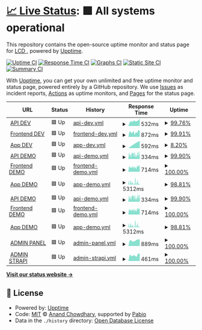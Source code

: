 # [📈 Live Status](https://LightingControl.github.io/devmonitor): <!--live status--> **🟩 All systems operational**

This repository contains the open-source uptime monitor and status page for [LCD ](https://LightingControl.github.io/devmonitor), powered by [Upptime](https://github.com/upptime/upptime).

[![Uptime CI](https://github.com/LightingControl/devmonitor/workflows/Uptime%20CI/badge.svg)](https://github.com/LightingControl/devmonitor/actions?query=workflow%3A%22Uptime+CI%22)
[![Response Time CI](https://github.com/LightingControl/devmonitor/workflows/Response%20Time%20CI/badge.svg)](https://github.com/LightingControl/devmonitor/actions?query=workflow%3A%22Response+Time+CI%22)
[![Graphs CI](https://github.com/LightingControl/devmonitor/workflows/Graphs%20CI/badge.svg)](https://github.com/LightingControl/devmonitor/actions?query=workflow%3A%22Graphs+CI%22)
[![Static Site CI](https://github.com/LightingControl/devmonitor/workflows/Static%20Site%20CI/badge.svg)](https://github.com/LightingControl/devmonitor/actions?query=workflow%3A%22Static+Site+CI%22)
[![Summary CI](https://github.com/LightingControl/devmonitor/workflows/Summary%20CI/badge.svg)](https://github.com/LightingControl/devmonitor/actions?query=workflow%3A%22Summary+CI%22)

With [Upptime](https://upptime.js.org), you can get your own unlimited and free uptime monitor and status page, powered entirely by a GitHub repository. We use [Issues](https://github.com/LightingControl/devmonitor/issues) as incident reports, [Actions](https://github.com/LightingControl/devmonitor/actions) as uptime monitors, and [Pages](https://LightingControl.github.io/devmonitor) for the status page.

<!--start: status pages-->
<!-- This summary is generated by Upptime (https://github.com/upptime/upptime) -->
<!-- Do not edit this manually, your changes will be overwritten -->
<!-- prettier-ignore -->
| URL | Status | History | Response Time | Uptime |
| --- | ------ | ------- | ------------- | ------ |
| <img alt="" src="https://icons.duckduckgo.com/ip3/api-dev.centro.network.ico" height="13"> [API DEV](https://api-dev.centro.network/swagger/index.html) | 🟩 Up | [api-dev.yml](https://github.com/LightingControl/devmonitor/commits/HEAD/history/api-dev.yml) | <details><summary><img alt="Response time graph" src="./graphs/api-dev/response-time-week.png" height="20"> 532ms</summary><br><a href="https://devmon.centro.network/history/api-dev"><img alt="Response time 793" src="https://img.shields.io/endpoint?url=https%3A%2F%2Fraw.githubusercontent.com%2FLightingControl%2Fdevmonitor%2FHEAD%2Fapi%2Fapi-dev%2Fresponse-time.json"></a><br><a href="https://devmon.centro.network/history/api-dev"><img alt="24-hour response time 613" src="https://img.shields.io/endpoint?url=https%3A%2F%2Fraw.githubusercontent.com%2FLightingControl%2Fdevmonitor%2FHEAD%2Fapi%2Fapi-dev%2Fresponse-time-day.json"></a><br><a href="https://devmon.centro.network/history/api-dev"><img alt="7-day response time 532" src="https://img.shields.io/endpoint?url=https%3A%2F%2Fraw.githubusercontent.com%2FLightingControl%2Fdevmonitor%2FHEAD%2Fapi%2Fapi-dev%2Fresponse-time-week.json"></a><br><a href="https://devmon.centro.network/history/api-dev"><img alt="30-day response time 793" src="https://img.shields.io/endpoint?url=https%3A%2F%2Fraw.githubusercontent.com%2FLightingControl%2Fdevmonitor%2FHEAD%2Fapi%2Fapi-dev%2Fresponse-time-month.json"></a><br><a href="https://devmon.centro.network/history/api-dev"><img alt="1-year response time 793" src="https://img.shields.io/endpoint?url=https%3A%2F%2Fraw.githubusercontent.com%2FLightingControl%2Fdevmonitor%2FHEAD%2Fapi%2Fapi-dev%2Fresponse-time-year.json"></a></details> | <details><summary><a href="https://devmon.centro.network/history/api-dev">99.76%</a></summary><a href="https://devmon.centro.network/history/api-dev"><img alt="All-time uptime 98.85%" src="https://img.shields.io/endpoint?url=https%3A%2F%2Fraw.githubusercontent.com%2FLightingControl%2Fdevmonitor%2FHEAD%2Fapi%2Fapi-dev%2Fuptime.json"></a><br><a href="https://devmon.centro.network/history/api-dev"><img alt="24-hour uptime 99.19%" src="https://img.shields.io/endpoint?url=https%3A%2F%2Fraw.githubusercontent.com%2FLightingControl%2Fdevmonitor%2FHEAD%2Fapi%2Fapi-dev%2Fuptime-day.json"></a><br><a href="https://devmon.centro.network/history/api-dev"><img alt="7-day uptime 99.76%" src="https://img.shields.io/endpoint?url=https%3A%2F%2Fraw.githubusercontent.com%2FLightingControl%2Fdevmonitor%2FHEAD%2Fapi%2Fapi-dev%2Fuptime-week.json"></a><br><a href="https://devmon.centro.network/history/api-dev"><img alt="30-day uptime 98.85%" src="https://img.shields.io/endpoint?url=https%3A%2F%2Fraw.githubusercontent.com%2FLightingControl%2Fdevmonitor%2FHEAD%2Fapi%2Fapi-dev%2Fuptime-month.json"></a><br><a href="https://devmon.centro.network/history/api-dev"><img alt="1-year uptime 98.85%" src="https://img.shields.io/endpoint?url=https%3A%2F%2Fraw.githubusercontent.com%2FLightingControl%2Fdevmonitor%2FHEAD%2Fapi%2Fapi-dev%2Fuptime-year.json"></a></details>
| <img alt="" src="https://icons.duckduckgo.com/ip3/dev.centro.network.ico" height="13"> [Frontend DEV](https://dev.centro.network) | 🟩 Up | [frontend-dev.yml](https://github.com/LightingControl/devmonitor/commits/HEAD/history/frontend-dev.yml) | <details><summary><img alt="Response time graph" src="./graphs/frontend-dev/response-time-week.png" height="20"> 872ms</summary><br><a href="https://devmon.centro.network/history/frontend-dev"><img alt="Response time 909" src="https://img.shields.io/endpoint?url=https%3A%2F%2Fraw.githubusercontent.com%2FLightingControl%2Fdevmonitor%2FHEAD%2Fapi%2Ffrontend-dev%2Fresponse-time.json"></a><br><a href="https://devmon.centro.network/history/frontend-dev"><img alt="24-hour response time 1071" src="https://img.shields.io/endpoint?url=https%3A%2F%2Fraw.githubusercontent.com%2FLightingControl%2Fdevmonitor%2FHEAD%2Fapi%2Ffrontend-dev%2Fresponse-time-day.json"></a><br><a href="https://devmon.centro.network/history/frontend-dev"><img alt="7-day response time 872" src="https://img.shields.io/endpoint?url=https%3A%2F%2Fraw.githubusercontent.com%2FLightingControl%2Fdevmonitor%2FHEAD%2Fapi%2Ffrontend-dev%2Fresponse-time-week.json"></a><br><a href="https://devmon.centro.network/history/frontend-dev"><img alt="30-day response time 909" src="https://img.shields.io/endpoint?url=https%3A%2F%2Fraw.githubusercontent.com%2FLightingControl%2Fdevmonitor%2FHEAD%2Fapi%2Ffrontend-dev%2Fresponse-time-month.json"></a><br><a href="https://devmon.centro.network/history/frontend-dev"><img alt="1-year response time 909" src="https://img.shields.io/endpoint?url=https%3A%2F%2Fraw.githubusercontent.com%2FLightingControl%2Fdevmonitor%2FHEAD%2Fapi%2Ffrontend-dev%2Fresponse-time-year.json"></a></details> | <details><summary><a href="https://devmon.centro.network/history/frontend-dev">99.91%</a></summary><a href="https://devmon.centro.network/history/frontend-dev"><img alt="All-time uptime 99.77%" src="https://img.shields.io/endpoint?url=https%3A%2F%2Fraw.githubusercontent.com%2FLightingControl%2Fdevmonitor%2FHEAD%2Fapi%2Ffrontend-dev%2Fuptime.json"></a><br><a href="https://devmon.centro.network/history/frontend-dev"><img alt="24-hour uptime 100.00%" src="https://img.shields.io/endpoint?url=https%3A%2F%2Fraw.githubusercontent.com%2FLightingControl%2Fdevmonitor%2FHEAD%2Fapi%2Ffrontend-dev%2Fuptime-day.json"></a><br><a href="https://devmon.centro.network/history/frontend-dev"><img alt="7-day uptime 99.91%" src="https://img.shields.io/endpoint?url=https%3A%2F%2Fraw.githubusercontent.com%2FLightingControl%2Fdevmonitor%2FHEAD%2Fapi%2Ffrontend-dev%2Fuptime-week.json"></a><br><a href="https://devmon.centro.network/history/frontend-dev"><img alt="30-day uptime 99.77%" src="https://img.shields.io/endpoint?url=https%3A%2F%2Fraw.githubusercontent.com%2FLightingControl%2Fdevmonitor%2FHEAD%2Fapi%2Ffrontend-dev%2Fuptime-month.json"></a><br><a href="https://devmon.centro.network/history/frontend-dev"><img alt="1-year uptime 99.77%" src="https://img.shields.io/endpoint?url=https%3A%2F%2Fraw.githubusercontent.com%2FLightingControl%2Fdevmonitor%2FHEAD%2Fapi%2Ffrontend-dev%2Fuptime-year.json"></a></details>
| <img alt="" src="https://icons.duckduckgo.com/ip3/app-dev.centro.network.ico" height="13"> [App DEV](https://app-dev.centro.network) | 🟩 Up | [app-dev.yml](https://github.com/LightingControl/devmonitor/commits/HEAD/history/app-dev.yml) | <details><summary><img alt="Response time graph" src="./graphs/app-dev/response-time-week.png" height="20"> 592ms</summary><br><a href="https://devmon.centro.network/history/app-dev"><img alt="Response time 592" src="https://img.shields.io/endpoint?url=https%3A%2F%2Fraw.githubusercontent.com%2FLightingControl%2Fdevmonitor%2FHEAD%2Fapi%2Fapp-dev%2Fresponse-time.json"></a><br><a href="https://devmon.centro.network/history/app-dev"><img alt="24-hour response time 592" src="https://img.shields.io/endpoint?url=https%3A%2F%2Fraw.githubusercontent.com%2FLightingControl%2Fdevmonitor%2FHEAD%2Fapi%2Fapp-dev%2Fresponse-time-day.json"></a><br><a href="https://devmon.centro.network/history/app-dev"><img alt="7-day response time 592" src="https://img.shields.io/endpoint?url=https%3A%2F%2Fraw.githubusercontent.com%2FLightingControl%2Fdevmonitor%2FHEAD%2Fapi%2Fapp-dev%2Fresponse-time-week.json"></a><br><a href="https://devmon.centro.network/history/app-dev"><img alt="30-day response time 592" src="https://img.shields.io/endpoint?url=https%3A%2F%2Fraw.githubusercontent.com%2FLightingControl%2Fdevmonitor%2FHEAD%2Fapi%2Fapp-dev%2Fresponse-time-month.json"></a><br><a href="https://devmon.centro.network/history/app-dev"><img alt="1-year response time 592" src="https://img.shields.io/endpoint?url=https%3A%2F%2Fraw.githubusercontent.com%2FLightingControl%2Fdevmonitor%2FHEAD%2Fapi%2Fapp-dev%2Fresponse-time-year.json"></a></details> | <details><summary><a href="https://devmon.centro.network/history/app-dev">8.20%</a></summary><a href="https://devmon.centro.network/history/app-dev"><img alt="All-time uptime 2.14%" src="https://img.shields.io/endpoint?url=https%3A%2F%2Fraw.githubusercontent.com%2FLightingControl%2Fdevmonitor%2FHEAD%2Fapi%2Fapp-dev%2Fuptime.json"></a><br><a href="https://devmon.centro.network/history/app-dev"><img alt="24-hour uptime 57.42%" src="https://img.shields.io/endpoint?url=https%3A%2F%2Fraw.githubusercontent.com%2FLightingControl%2Fdevmonitor%2FHEAD%2Fapi%2Fapp-dev%2Fuptime-day.json"></a><br><a href="https://devmon.centro.network/history/app-dev"><img alt="7-day uptime 8.20%" src="https://img.shields.io/endpoint?url=https%3A%2F%2Fraw.githubusercontent.com%2FLightingControl%2Fdevmonitor%2FHEAD%2Fapi%2Fapp-dev%2Fuptime-week.json"></a><br><a href="https://devmon.centro.network/history/app-dev"><img alt="30-day uptime 2.14%" src="https://img.shields.io/endpoint?url=https%3A%2F%2Fraw.githubusercontent.com%2FLightingControl%2Fdevmonitor%2FHEAD%2Fapi%2Fapp-dev%2Fuptime-month.json"></a><br><a href="https://devmon.centro.network/history/app-dev"><img alt="1-year uptime 2.14%" src="https://img.shields.io/endpoint?url=https%3A%2F%2Fraw.githubusercontent.com%2FLightingControl%2Fdevmonitor%2FHEAD%2Fapi%2Fapp-dev%2Fuptime-year.json"></a></details>
| <img alt="" src="https://icons.duckduckgo.com/ip3/api-demo.centro.network.ico" height="13"> [API DEMO](https://api-demo.centro.network/swagger/index.html) | 🟩 Up | [api-demo.yml](https://github.com/LightingControl/devmonitor/commits/HEAD/history/api-demo.yml) | <details><summary><img alt="Response time graph" src="./graphs/api-demo/response-time-week.png" height="20"> 334ms</summary><br><a href="https://devmon.centro.network/history/api-demo"><img alt="Response time 332" src="https://img.shields.io/endpoint?url=https%3A%2F%2Fraw.githubusercontent.com%2FLightingControl%2Fdevmonitor%2FHEAD%2Fapi%2Fapi-demo%2Fresponse-time.json"></a><br><a href="https://devmon.centro.network/history/api-demo"><img alt="24-hour response time 380" src="https://img.shields.io/endpoint?url=https%3A%2F%2Fraw.githubusercontent.com%2FLightingControl%2Fdevmonitor%2FHEAD%2Fapi%2Fapi-demo%2Fresponse-time-day.json"></a><br><a href="https://devmon.centro.network/history/api-demo"><img alt="7-day response time 334" src="https://img.shields.io/endpoint?url=https%3A%2F%2Fraw.githubusercontent.com%2FLightingControl%2Fdevmonitor%2FHEAD%2Fapi%2Fapi-demo%2Fresponse-time-week.json"></a><br><a href="https://devmon.centro.network/history/api-demo"><img alt="30-day response time 332" src="https://img.shields.io/endpoint?url=https%3A%2F%2Fraw.githubusercontent.com%2FLightingControl%2Fdevmonitor%2FHEAD%2Fapi%2Fapi-demo%2Fresponse-time-month.json"></a><br><a href="https://devmon.centro.network/history/api-demo"><img alt="1-year response time 332" src="https://img.shields.io/endpoint?url=https%3A%2F%2Fraw.githubusercontent.com%2FLightingControl%2Fdevmonitor%2FHEAD%2Fapi%2Fapi-demo%2Fresponse-time-year.json"></a></details> | <details><summary><a href="https://devmon.centro.network/history/api-demo">99.90%</a></summary><a href="https://devmon.centro.network/history/api-demo"><img alt="All-time uptime 97.79%" src="https://img.shields.io/endpoint?url=https%3A%2F%2Fraw.githubusercontent.com%2FLightingControl%2Fdevmonitor%2FHEAD%2Fapi%2Fapi-demo%2Fuptime.json"></a><br><a href="https://devmon.centro.network/history/api-demo"><img alt="24-hour uptime 100.00%" src="https://img.shields.io/endpoint?url=https%3A%2F%2Fraw.githubusercontent.com%2FLightingControl%2Fdevmonitor%2FHEAD%2Fapi%2Fapi-demo%2Fuptime-day.json"></a><br><a href="https://devmon.centro.network/history/api-demo"><img alt="7-day uptime 99.90%" src="https://img.shields.io/endpoint?url=https%3A%2F%2Fraw.githubusercontent.com%2FLightingControl%2Fdevmonitor%2FHEAD%2Fapi%2Fapi-demo%2Fuptime-week.json"></a><br><a href="https://devmon.centro.network/history/api-demo"><img alt="30-day uptime 97.79%" src="https://img.shields.io/endpoint?url=https%3A%2F%2Fraw.githubusercontent.com%2FLightingControl%2Fdevmonitor%2FHEAD%2Fapi%2Fapi-demo%2Fuptime-month.json"></a><br><a href="https://devmon.centro.network/history/api-demo"><img alt="1-year uptime 97.79%" src="https://img.shields.io/endpoint?url=https%3A%2F%2Fraw.githubusercontent.com%2FLightingControl%2Fdevmonitor%2FHEAD%2Fapi%2Fapi-demo%2Fuptime-year.json"></a></details>
| <img alt="" src="https://icons.duckduckgo.com/ip3/demo.centro.network.ico" height="13"> [Frontend DEMO](https://demo.centro.network) | 🟩 Up | [frontend-demo.yml](https://github.com/LightingControl/devmonitor/commits/HEAD/history/frontend-demo.yml) | <details><summary><img alt="Response time graph" src="./graphs/frontend-demo/response-time-week.png" height="20"> 714ms</summary><br><a href="https://devmon.centro.network/history/frontend-demo"><img alt="Response time 1001" src="https://img.shields.io/endpoint?url=https%3A%2F%2Fraw.githubusercontent.com%2FLightingControl%2Fdevmonitor%2FHEAD%2Fapi%2Ffrontend-demo%2Fresponse-time.json"></a><br><a href="https://devmon.centro.network/history/frontend-demo"><img alt="24-hour response time 845" src="https://img.shields.io/endpoint?url=https%3A%2F%2Fraw.githubusercontent.com%2FLightingControl%2Fdevmonitor%2FHEAD%2Fapi%2Ffrontend-demo%2Fresponse-time-day.json"></a><br><a href="https://devmon.centro.network/history/frontend-demo"><img alt="7-day response time 714" src="https://img.shields.io/endpoint?url=https%3A%2F%2Fraw.githubusercontent.com%2FLightingControl%2Fdevmonitor%2FHEAD%2Fapi%2Ffrontend-demo%2Fresponse-time-week.json"></a><br><a href="https://devmon.centro.network/history/frontend-demo"><img alt="30-day response time 1001" src="https://img.shields.io/endpoint?url=https%3A%2F%2Fraw.githubusercontent.com%2FLightingControl%2Fdevmonitor%2FHEAD%2Fapi%2Ffrontend-demo%2Fresponse-time-month.json"></a><br><a href="https://devmon.centro.network/history/frontend-demo"><img alt="1-year response time 1001" src="https://img.shields.io/endpoint?url=https%3A%2F%2Fraw.githubusercontent.com%2FLightingControl%2Fdevmonitor%2FHEAD%2Fapi%2Ffrontend-demo%2Fresponse-time-year.json"></a></details> | <details><summary><a href="https://devmon.centro.network/history/frontend-demo">100.00%</a></summary><a href="https://devmon.centro.network/history/frontend-demo"><img alt="All-time uptime 100.00%" src="https://img.shields.io/endpoint?url=https%3A%2F%2Fraw.githubusercontent.com%2FLightingControl%2Fdevmonitor%2FHEAD%2Fapi%2Ffrontend-demo%2Fuptime.json"></a><br><a href="https://devmon.centro.network/history/frontend-demo"><img alt="24-hour uptime 100.00%" src="https://img.shields.io/endpoint?url=https%3A%2F%2Fraw.githubusercontent.com%2FLightingControl%2Fdevmonitor%2FHEAD%2Fapi%2Ffrontend-demo%2Fuptime-day.json"></a><br><a href="https://devmon.centro.network/history/frontend-demo"><img alt="7-day uptime 100.00%" src="https://img.shields.io/endpoint?url=https%3A%2F%2Fraw.githubusercontent.com%2FLightingControl%2Fdevmonitor%2FHEAD%2Fapi%2Ffrontend-demo%2Fuptime-week.json"></a><br><a href="https://devmon.centro.network/history/frontend-demo"><img alt="30-day uptime 100.00%" src="https://img.shields.io/endpoint?url=https%3A%2F%2Fraw.githubusercontent.com%2FLightingControl%2Fdevmonitor%2FHEAD%2Fapi%2Ffrontend-demo%2Fuptime-month.json"></a><br><a href="https://devmon.centro.network/history/frontend-demo"><img alt="1-year uptime 100.00%" src="https://img.shields.io/endpoint?url=https%3A%2F%2Fraw.githubusercontent.com%2FLightingControl%2Fdevmonitor%2FHEAD%2Fapi%2Ffrontend-demo%2Fuptime-year.json"></a></details>
| <img alt="" src="https://icons.duckduckgo.com/ip3/app-demo.centro.network.ico" height="13"> [App DEMO](https://app-demo.centro.network) | 🟩 Up | [app-demo.yml](https://github.com/LightingControl/devmonitor/commits/HEAD/history/app-demo.yml) | <details><summary><img alt="Response time graph" src="./graphs/app-demo/response-time-week.png" height="20"> 5312ms</summary><br><a href="https://devmon.centro.network/history/app-demo"><img alt="Response time 4585" src="https://img.shields.io/endpoint?url=https%3A%2F%2Fraw.githubusercontent.com%2FLightingControl%2Fdevmonitor%2FHEAD%2Fapi%2Fapp-demo%2Fresponse-time.json"></a><br><a href="https://devmon.centro.network/history/app-demo"><img alt="24-hour response time 4181" src="https://img.shields.io/endpoint?url=https%3A%2F%2Fraw.githubusercontent.com%2FLightingControl%2Fdevmonitor%2FHEAD%2Fapi%2Fapp-demo%2Fresponse-time-day.json"></a><br><a href="https://devmon.centro.network/history/app-demo"><img alt="7-day response time 5312" src="https://img.shields.io/endpoint?url=https%3A%2F%2Fraw.githubusercontent.com%2FLightingControl%2Fdevmonitor%2FHEAD%2Fapi%2Fapp-demo%2Fresponse-time-week.json"></a><br><a href="https://devmon.centro.network/history/app-demo"><img alt="30-day response time 4585" src="https://img.shields.io/endpoint?url=https%3A%2F%2Fraw.githubusercontent.com%2FLightingControl%2Fdevmonitor%2FHEAD%2Fapi%2Fapp-demo%2Fresponse-time-month.json"></a><br><a href="https://devmon.centro.network/history/app-demo"><img alt="1-year response time 4585" src="https://img.shields.io/endpoint?url=https%3A%2F%2Fraw.githubusercontent.com%2FLightingControl%2Fdevmonitor%2FHEAD%2Fapi%2Fapp-demo%2Fresponse-time-year.json"></a></details> | <details><summary><a href="https://devmon.centro.network/history/app-demo">98.81%</a></summary><a href="https://devmon.centro.network/history/app-demo"><img alt="All-time uptime 98.97%" src="https://img.shields.io/endpoint?url=https%3A%2F%2Fraw.githubusercontent.com%2FLightingControl%2Fdevmonitor%2FHEAD%2Fapi%2Fapp-demo%2Fuptime.json"></a><br><a href="https://devmon.centro.network/history/app-demo"><img alt="24-hour uptime 99.32%" src="https://img.shields.io/endpoint?url=https%3A%2F%2Fraw.githubusercontent.com%2FLightingControl%2Fdevmonitor%2FHEAD%2Fapi%2Fapp-demo%2Fuptime-day.json"></a><br><a href="https://devmon.centro.network/history/app-demo"><img alt="7-day uptime 98.81%" src="https://img.shields.io/endpoint?url=https%3A%2F%2Fraw.githubusercontent.com%2FLightingControl%2Fdevmonitor%2FHEAD%2Fapi%2Fapp-demo%2Fuptime-week.json"></a><br><a href="https://devmon.centro.network/history/app-demo"><img alt="30-day uptime 98.97%" src="https://img.shields.io/endpoint?url=https%3A%2F%2Fraw.githubusercontent.com%2FLightingControl%2Fdevmonitor%2FHEAD%2Fapi%2Fapp-demo%2Fuptime-month.json"></a><br><a href="https://devmon.centro.network/history/app-demo"><img alt="1-year uptime 98.97%" src="https://img.shields.io/endpoint?url=https%3A%2F%2Fraw.githubusercontent.com%2FLightingControl%2Fdevmonitor%2FHEAD%2Fapi%2Fapp-demo%2Fuptime-year.json"></a></details>
| <img alt="" src="https://icons.duckduckgo.com/ip3/api-demo.centro.network.ico" height="13"> [API DEMO](https://api-demo.centro.network/swagger/index.html) | 🟩 Up | [api-demo.yml](https://github.com/LightingControl/devmonitor/commits/HEAD/history/api-demo.yml) | <details><summary><img alt="Response time graph" src="./graphs/api-demo/response-time-week.png" height="20"> 334ms</summary><br><a href="https://devmon.centro.network/history/api-demo"><img alt="Response time 332" src="https://img.shields.io/endpoint?url=https%3A%2F%2Fraw.githubusercontent.com%2FLightingControl%2Fdevmonitor%2FHEAD%2Fapi%2Fapi-demo%2Fresponse-time.json"></a><br><a href="https://devmon.centro.network/history/api-demo"><img alt="24-hour response time 380" src="https://img.shields.io/endpoint?url=https%3A%2F%2Fraw.githubusercontent.com%2FLightingControl%2Fdevmonitor%2FHEAD%2Fapi%2Fapi-demo%2Fresponse-time-day.json"></a><br><a href="https://devmon.centro.network/history/api-demo"><img alt="7-day response time 334" src="https://img.shields.io/endpoint?url=https%3A%2F%2Fraw.githubusercontent.com%2FLightingControl%2Fdevmonitor%2FHEAD%2Fapi%2Fapi-demo%2Fresponse-time-week.json"></a><br><a href="https://devmon.centro.network/history/api-demo"><img alt="30-day response time 332" src="https://img.shields.io/endpoint?url=https%3A%2F%2Fraw.githubusercontent.com%2FLightingControl%2Fdevmonitor%2FHEAD%2Fapi%2Fapi-demo%2Fresponse-time-month.json"></a><br><a href="https://devmon.centro.network/history/api-demo"><img alt="1-year response time 332" src="https://img.shields.io/endpoint?url=https%3A%2F%2Fraw.githubusercontent.com%2FLightingControl%2Fdevmonitor%2FHEAD%2Fapi%2Fapi-demo%2Fresponse-time-year.json"></a></details> | <details><summary><a href="https://devmon.centro.network/history/api-demo">99.90%</a></summary><a href="https://devmon.centro.network/history/api-demo"><img alt="All-time uptime 97.79%" src="https://img.shields.io/endpoint?url=https%3A%2F%2Fraw.githubusercontent.com%2FLightingControl%2Fdevmonitor%2FHEAD%2Fapi%2Fapi-demo%2Fuptime.json"></a><br><a href="https://devmon.centro.network/history/api-demo"><img alt="24-hour uptime 100.00%" src="https://img.shields.io/endpoint?url=https%3A%2F%2Fraw.githubusercontent.com%2FLightingControl%2Fdevmonitor%2FHEAD%2Fapi%2Fapi-demo%2Fuptime-day.json"></a><br><a href="https://devmon.centro.network/history/api-demo"><img alt="7-day uptime 99.90%" src="https://img.shields.io/endpoint?url=https%3A%2F%2Fraw.githubusercontent.com%2FLightingControl%2Fdevmonitor%2FHEAD%2Fapi%2Fapi-demo%2Fuptime-week.json"></a><br><a href="https://devmon.centro.network/history/api-demo"><img alt="30-day uptime 97.79%" src="https://img.shields.io/endpoint?url=https%3A%2F%2Fraw.githubusercontent.com%2FLightingControl%2Fdevmonitor%2FHEAD%2Fapi%2Fapi-demo%2Fuptime-month.json"></a><br><a href="https://devmon.centro.network/history/api-demo"><img alt="1-year uptime 97.79%" src="https://img.shields.io/endpoint?url=https%3A%2F%2Fraw.githubusercontent.com%2FLightingControl%2Fdevmonitor%2FHEAD%2Fapi%2Fapi-demo%2Fuptime-year.json"></a></details>
| <img alt="" src="https://icons.duckduckgo.com/ip3/demo.centro.network.ico" height="13"> [Frontend DEMO](https://demo.centro.network) | 🟩 Up | [frontend-demo.yml](https://github.com/LightingControl/devmonitor/commits/HEAD/history/frontend-demo.yml) | <details><summary><img alt="Response time graph" src="./graphs/frontend-demo/response-time-week.png" height="20"> 714ms</summary><br><a href="https://devmon.centro.network/history/frontend-demo"><img alt="Response time 1001" src="https://img.shields.io/endpoint?url=https%3A%2F%2Fraw.githubusercontent.com%2FLightingControl%2Fdevmonitor%2FHEAD%2Fapi%2Ffrontend-demo%2Fresponse-time.json"></a><br><a href="https://devmon.centro.network/history/frontend-demo"><img alt="24-hour response time 845" src="https://img.shields.io/endpoint?url=https%3A%2F%2Fraw.githubusercontent.com%2FLightingControl%2Fdevmonitor%2FHEAD%2Fapi%2Ffrontend-demo%2Fresponse-time-day.json"></a><br><a href="https://devmon.centro.network/history/frontend-demo"><img alt="7-day response time 714" src="https://img.shields.io/endpoint?url=https%3A%2F%2Fraw.githubusercontent.com%2FLightingControl%2Fdevmonitor%2FHEAD%2Fapi%2Ffrontend-demo%2Fresponse-time-week.json"></a><br><a href="https://devmon.centro.network/history/frontend-demo"><img alt="30-day response time 1001" src="https://img.shields.io/endpoint?url=https%3A%2F%2Fraw.githubusercontent.com%2FLightingControl%2Fdevmonitor%2FHEAD%2Fapi%2Ffrontend-demo%2Fresponse-time-month.json"></a><br><a href="https://devmon.centro.network/history/frontend-demo"><img alt="1-year response time 1001" src="https://img.shields.io/endpoint?url=https%3A%2F%2Fraw.githubusercontent.com%2FLightingControl%2Fdevmonitor%2FHEAD%2Fapi%2Ffrontend-demo%2Fresponse-time-year.json"></a></details> | <details><summary><a href="https://devmon.centro.network/history/frontend-demo">100.00%</a></summary><a href="https://devmon.centro.network/history/frontend-demo"><img alt="All-time uptime 100.00%" src="https://img.shields.io/endpoint?url=https%3A%2F%2Fraw.githubusercontent.com%2FLightingControl%2Fdevmonitor%2FHEAD%2Fapi%2Ffrontend-demo%2Fuptime.json"></a><br><a href="https://devmon.centro.network/history/frontend-demo"><img alt="24-hour uptime 100.00%" src="https://img.shields.io/endpoint?url=https%3A%2F%2Fraw.githubusercontent.com%2FLightingControl%2Fdevmonitor%2FHEAD%2Fapi%2Ffrontend-demo%2Fuptime-day.json"></a><br><a href="https://devmon.centro.network/history/frontend-demo"><img alt="7-day uptime 100.00%" src="https://img.shields.io/endpoint?url=https%3A%2F%2Fraw.githubusercontent.com%2FLightingControl%2Fdevmonitor%2FHEAD%2Fapi%2Ffrontend-demo%2Fuptime-week.json"></a><br><a href="https://devmon.centro.network/history/frontend-demo"><img alt="30-day uptime 100.00%" src="https://img.shields.io/endpoint?url=https%3A%2F%2Fraw.githubusercontent.com%2FLightingControl%2Fdevmonitor%2FHEAD%2Fapi%2Ffrontend-demo%2Fuptime-month.json"></a><br><a href="https://devmon.centro.network/history/frontend-demo"><img alt="1-year uptime 100.00%" src="https://img.shields.io/endpoint?url=https%3A%2F%2Fraw.githubusercontent.com%2FLightingControl%2Fdevmonitor%2FHEAD%2Fapi%2Ffrontend-demo%2Fuptime-year.json"></a></details>
| <img alt="" src="https://icons.duckduckgo.com/ip3/app-demo.centro.network.ico" height="13"> [App DEMO](https://app-demo.centro.network) | 🟩 Up | [app-demo.yml](https://github.com/LightingControl/devmonitor/commits/HEAD/history/app-demo.yml) | <details><summary><img alt="Response time graph" src="./graphs/app-demo/response-time-week.png" height="20"> 5312ms</summary><br><a href="https://devmon.centro.network/history/app-demo"><img alt="Response time 4585" src="https://img.shields.io/endpoint?url=https%3A%2F%2Fraw.githubusercontent.com%2FLightingControl%2Fdevmonitor%2FHEAD%2Fapi%2Fapp-demo%2Fresponse-time.json"></a><br><a href="https://devmon.centro.network/history/app-demo"><img alt="24-hour response time 4181" src="https://img.shields.io/endpoint?url=https%3A%2F%2Fraw.githubusercontent.com%2FLightingControl%2Fdevmonitor%2FHEAD%2Fapi%2Fapp-demo%2Fresponse-time-day.json"></a><br><a href="https://devmon.centro.network/history/app-demo"><img alt="7-day response time 5312" src="https://img.shields.io/endpoint?url=https%3A%2F%2Fraw.githubusercontent.com%2FLightingControl%2Fdevmonitor%2FHEAD%2Fapi%2Fapp-demo%2Fresponse-time-week.json"></a><br><a href="https://devmon.centro.network/history/app-demo"><img alt="30-day response time 4585" src="https://img.shields.io/endpoint?url=https%3A%2F%2Fraw.githubusercontent.com%2FLightingControl%2Fdevmonitor%2FHEAD%2Fapi%2Fapp-demo%2Fresponse-time-month.json"></a><br><a href="https://devmon.centro.network/history/app-demo"><img alt="1-year response time 4585" src="https://img.shields.io/endpoint?url=https%3A%2F%2Fraw.githubusercontent.com%2FLightingControl%2Fdevmonitor%2FHEAD%2Fapi%2Fapp-demo%2Fresponse-time-year.json"></a></details> | <details><summary><a href="https://devmon.centro.network/history/app-demo">98.81%</a></summary><a href="https://devmon.centro.network/history/app-demo"><img alt="All-time uptime 98.97%" src="https://img.shields.io/endpoint?url=https%3A%2F%2Fraw.githubusercontent.com%2FLightingControl%2Fdevmonitor%2FHEAD%2Fapi%2Fapp-demo%2Fuptime.json"></a><br><a href="https://devmon.centro.network/history/app-demo"><img alt="24-hour uptime 99.32%" src="https://img.shields.io/endpoint?url=https%3A%2F%2Fraw.githubusercontent.com%2FLightingControl%2Fdevmonitor%2FHEAD%2Fapi%2Fapp-demo%2Fuptime-day.json"></a><br><a href="https://devmon.centro.network/history/app-demo"><img alt="7-day uptime 98.81%" src="https://img.shields.io/endpoint?url=https%3A%2F%2Fraw.githubusercontent.com%2FLightingControl%2Fdevmonitor%2FHEAD%2Fapi%2Fapp-demo%2Fuptime-week.json"></a><br><a href="https://devmon.centro.network/history/app-demo"><img alt="30-day uptime 98.97%" src="https://img.shields.io/endpoint?url=https%3A%2F%2Fraw.githubusercontent.com%2FLightingControl%2Fdevmonitor%2FHEAD%2Fapi%2Fapp-demo%2Fuptime-month.json"></a><br><a href="https://devmon.centro.network/history/app-demo"><img alt="1-year uptime 98.97%" src="https://img.shields.io/endpoint?url=https%3A%2F%2Fraw.githubusercontent.com%2FLightingControl%2Fdevmonitor%2FHEAD%2Fapi%2Fapp-demo%2Fuptime-year.json"></a></details>
| <img alt="" src="https://icons.duckduckgo.com/ip3/admin.centro.network.ico" height="13"> [ADMIN PANEL](https://admin.centro.network) | 🟩 Up | [admin-panel.yml](https://github.com/LightingControl/devmonitor/commits/HEAD/history/admin-panel.yml) | <details><summary><img alt="Response time graph" src="./graphs/admin-panel/response-time-week.png" height="20"> 889ms</summary><br><a href="https://devmon.centro.network/history/admin-panel"><img alt="Response time 754" src="https://img.shields.io/endpoint?url=https%3A%2F%2Fraw.githubusercontent.com%2FLightingControl%2Fdevmonitor%2FHEAD%2Fapi%2Fadmin-panel%2Fresponse-time.json"></a><br><a href="https://devmon.centro.network/history/admin-panel"><img alt="24-hour response time 1056" src="https://img.shields.io/endpoint?url=https%3A%2F%2Fraw.githubusercontent.com%2FLightingControl%2Fdevmonitor%2FHEAD%2Fapi%2Fadmin-panel%2Fresponse-time-day.json"></a><br><a href="https://devmon.centro.network/history/admin-panel"><img alt="7-day response time 889" src="https://img.shields.io/endpoint?url=https%3A%2F%2Fraw.githubusercontent.com%2FLightingControl%2Fdevmonitor%2FHEAD%2Fapi%2Fadmin-panel%2Fresponse-time-week.json"></a><br><a href="https://devmon.centro.network/history/admin-panel"><img alt="30-day response time 754" src="https://img.shields.io/endpoint?url=https%3A%2F%2Fraw.githubusercontent.com%2FLightingControl%2Fdevmonitor%2FHEAD%2Fapi%2Fadmin-panel%2Fresponse-time-month.json"></a><br><a href="https://devmon.centro.network/history/admin-panel"><img alt="1-year response time 754" src="https://img.shields.io/endpoint?url=https%3A%2F%2Fraw.githubusercontent.com%2FLightingControl%2Fdevmonitor%2FHEAD%2Fapi%2Fadmin-panel%2Fresponse-time-year.json"></a></details> | <details><summary><a href="https://devmon.centro.network/history/admin-panel">100.00%</a></summary><a href="https://devmon.centro.network/history/admin-panel"><img alt="All-time uptime 97.82%" src="https://img.shields.io/endpoint?url=https%3A%2F%2Fraw.githubusercontent.com%2FLightingControl%2Fdevmonitor%2FHEAD%2Fapi%2Fadmin-panel%2Fuptime.json"></a><br><a href="https://devmon.centro.network/history/admin-panel"><img alt="24-hour uptime 100.00%" src="https://img.shields.io/endpoint?url=https%3A%2F%2Fraw.githubusercontent.com%2FLightingControl%2Fdevmonitor%2FHEAD%2Fapi%2Fadmin-panel%2Fuptime-day.json"></a><br><a href="https://devmon.centro.network/history/admin-panel"><img alt="7-day uptime 100.00%" src="https://img.shields.io/endpoint?url=https%3A%2F%2Fraw.githubusercontent.com%2FLightingControl%2Fdevmonitor%2FHEAD%2Fapi%2Fadmin-panel%2Fuptime-week.json"></a><br><a href="https://devmon.centro.network/history/admin-panel"><img alt="30-day uptime 97.82%" src="https://img.shields.io/endpoint?url=https%3A%2F%2Fraw.githubusercontent.com%2FLightingControl%2Fdevmonitor%2FHEAD%2Fapi%2Fadmin-panel%2Fuptime-month.json"></a><br><a href="https://devmon.centro.network/history/admin-panel"><img alt="1-year uptime 97.82%" src="https://img.shields.io/endpoint?url=https%3A%2F%2Fraw.githubusercontent.com%2FLightingControl%2Fdevmonitor%2FHEAD%2Fapi%2Fadmin-panel%2Fuptime-year.json"></a></details>
| <img alt="" src="https://icons.duckduckgo.com/ip3/strapi.centro.network.ico" height="13"> [ADMIN STRAPI](https://strapi.centro.network) | 🟩 Up | [admin-strapi.yml](https://github.com/LightingControl/devmonitor/commits/HEAD/history/admin-strapi.yml) | <details><summary><img alt="Response time graph" src="./graphs/admin-strapi/response-time-week.png" height="20"> 461ms</summary><br><a href="https://devmon.centro.network/history/admin-strapi"><img alt="Response time 430" src="https://img.shields.io/endpoint?url=https%3A%2F%2Fraw.githubusercontent.com%2FLightingControl%2Fdevmonitor%2FHEAD%2Fapi%2Fadmin-strapi%2Fresponse-time.json"></a><br><a href="https://devmon.centro.network/history/admin-strapi"><img alt="24-hour response time 578" src="https://img.shields.io/endpoint?url=https%3A%2F%2Fraw.githubusercontent.com%2FLightingControl%2Fdevmonitor%2FHEAD%2Fapi%2Fadmin-strapi%2Fresponse-time-day.json"></a><br><a href="https://devmon.centro.network/history/admin-strapi"><img alt="7-day response time 461" src="https://img.shields.io/endpoint?url=https%3A%2F%2Fraw.githubusercontent.com%2FLightingControl%2Fdevmonitor%2FHEAD%2Fapi%2Fadmin-strapi%2Fresponse-time-week.json"></a><br><a href="https://devmon.centro.network/history/admin-strapi"><img alt="30-day response time 430" src="https://img.shields.io/endpoint?url=https%3A%2F%2Fraw.githubusercontent.com%2FLightingControl%2Fdevmonitor%2FHEAD%2Fapi%2Fadmin-strapi%2Fresponse-time-month.json"></a><br><a href="https://devmon.centro.network/history/admin-strapi"><img alt="1-year response time 430" src="https://img.shields.io/endpoint?url=https%3A%2F%2Fraw.githubusercontent.com%2FLightingControl%2Fdevmonitor%2FHEAD%2Fapi%2Fadmin-strapi%2Fresponse-time-year.json"></a></details> | <details><summary><a href="https://devmon.centro.network/history/admin-strapi">100.00%</a></summary><a href="https://devmon.centro.network/history/admin-strapi"><img alt="All-time uptime 99.61%" src="https://img.shields.io/endpoint?url=https%3A%2F%2Fraw.githubusercontent.com%2FLightingControl%2Fdevmonitor%2FHEAD%2Fapi%2Fadmin-strapi%2Fuptime.json"></a><br><a href="https://devmon.centro.network/history/admin-strapi"><img alt="24-hour uptime 100.00%" src="https://img.shields.io/endpoint?url=https%3A%2F%2Fraw.githubusercontent.com%2FLightingControl%2Fdevmonitor%2FHEAD%2Fapi%2Fadmin-strapi%2Fuptime-day.json"></a><br><a href="https://devmon.centro.network/history/admin-strapi"><img alt="7-day uptime 100.00%" src="https://img.shields.io/endpoint?url=https%3A%2F%2Fraw.githubusercontent.com%2FLightingControl%2Fdevmonitor%2FHEAD%2Fapi%2Fadmin-strapi%2Fuptime-week.json"></a><br><a href="https://devmon.centro.network/history/admin-strapi"><img alt="30-day uptime 99.61%" src="https://img.shields.io/endpoint?url=https%3A%2F%2Fraw.githubusercontent.com%2FLightingControl%2Fdevmonitor%2FHEAD%2Fapi%2Fadmin-strapi%2Fuptime-month.json"></a><br><a href="https://devmon.centro.network/history/admin-strapi"><img alt="1-year uptime 99.61%" src="https://img.shields.io/endpoint?url=https%3A%2F%2Fraw.githubusercontent.com%2FLightingControl%2Fdevmonitor%2FHEAD%2Fapi%2Fadmin-strapi%2Fuptime-year.json"></a></details>

<!--end: status pages-->

[**Visit our status website →**](https://LightingControl.github.io/devmonitor)

## 📄 License

- Powered by: [Upptime](https://github.com/upptime/upptime)
- Code: [MIT](./LICENSE) © [Anand Chowdhary](https://anandchowdhary.com), supported by [Pabio](https://pabio.com)
- Data in the `./history` directory: [Open Database License](https://opendatacommons.org/licenses/odbl/1-0/)
